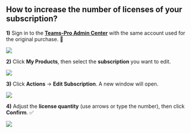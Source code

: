  ## How to increase the number of licenses of your subscription?

<p><strong>1)</strong> Sign in to the 
    <a href="https://admin.teams-pro.com/" target="_blank" rel="noopener"><strong>Teams-Pro Admin Center</strong></a> 
    with the same account used for the original purchase. 🔐
  </p>
<div class="intercom-container"><img src="/assets/img/teams-pro/1_1.png"></div><p class="no-margin"></p>
  <p><strong>2)</strong> Click <strong>My Products</strong>, then select the <strong>subscription</strong> you want to edit.</p>
  <div class="intercom-container"><img src="/assets/img/teams-pro/1_1.png"></div><p class="no-margin"></p>
  <p><strong>3)</strong> Click <strong>Actions</strong> → <strong>Edit Subscription</strong>. A new window will open.</p>
<div class="intercom-container"><img src="/assets/img/teams-pro/1_2.png"></div><p class="no-margin"></p>
  <p><strong>4)</strong> Adjust the <strong>license quantity</strong> (use arrows or type the number), then click <strong>Confirm</strong>. ✅</p>
  <div class="intercom-container"><img src="/assets/img/teams-pro/1_3.png"></div><p class="no-margin"></p>
</section>

<Intercom />
<Hubspot />
<Clarity />
<GoogleAnalytics />
